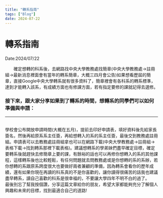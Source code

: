 ```yaml
---
title: "轉系指南"
tags: ["Blog"]
date: 2024-07-22
---
```


# 轉系指南

Date:2024/07/22　　

　　確定想轉的科系後，去網路找中央大學教務處找簡章(中央大學教務處->註冊組->最新消息裡面會有當年的轉系簡章，大概三四月會公告)如果想看歷屆的簡章，直接Google中央大學轉系就有很多資料了，簡章裡會有各科系的轉系標準，達到才能轉入該系，有成績方面也有修課方面，若有指定要修的課就記得去選修。

### 接下來，跟大家分享如果到了轉系的時間，想轉系的同學們可以如何準備與申請：
---
<br>
學校會公布開放申請時間(大概在五月)，提前去印好申請表，填好資料後先給家長簽名，然後再給原系系主任簽，再給想轉入的系的系主任簽，最後交到教務處註冊組。申請表可以去教務處註冊組拿也可以在網路下載(中央大學教務處->註冊組->表格下載->找到轉系那裡下載表格)。建議想轉系的學弟妹們盡早確定目標，確定要轉系後就趕快去修簡章上要的課，有餘裕的話也可以再修你想轉入的系的其他課程，這樣轉系後也比較輕鬆，有任何問題就去問教務處或是你想轉的系的系辦，若你想轉的系跟原系跨度很大也要做好兩者兼顧的準備，因為轉系會看你的歷年成績，還有如果你現在再讀的科系真的不是你喜歡的，讓你讀得很痛苦的話我也建議盡早轉系，讀自己喜歡的科系是很幸福的，不要讓大學四年不明不白的過了。

<br>
最後別忘了幫我按個讚，分享這篇文章給你的朋友，希望大家都能夠充分了解個人興趣和未來的目標，找到最適合自己的道路!
